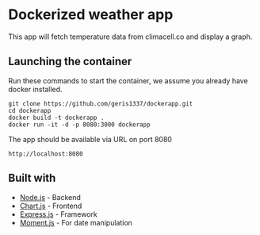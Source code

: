 # Dockerized weather app

This app will fetch temperature data from climacell.co and display a graph.

## Launching the container

Run these commands to start the container, we assume you already have docker installed.

```
git clone https://github.com/geris1337/dockerapp.git
cd dockerapp
docker build -t dockerapp .
docker run -it -d -p 8080:3000 dockerapp
```
The app should be available via URL on port 8080

```
http://localhost:8080
```
## Built with

* [Node.js](https://nodejs.org/) - Backend
* [Chart.js](https://www.chartjs.org/) - Frontend
* [Express.js](https://expressjs.com/) - Framework
* [Moment.js](https://momentjs.com/) - For date manipulation
